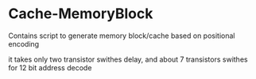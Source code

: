 # Cache-MemoryBlock
Contains script to generate memory block/cache based on positional encoding

it takes only two transistor swithes delay, and about 7 transistors swithes for 12 bit address decode
